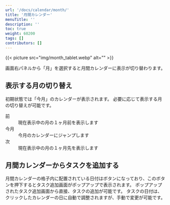 ```yaml
---
url: '/docs/calendar/month/'
title: '月間カレンダー'
menuTitle: ''
description: ''
toc: true
weight: 60200
tags: []
contributors: []
---
```


{{< picture src="img/month_tablet.webp" alt="" >}}

画面右パネルから「月」を選択すると月間カレンダーに表示が切り替わります。

## 表示する月の切り替え

初期状態では「今月」のカレンダーが表示されます。
必要に応じて表示する月の切り替えが可能です。

<dl class="basic">
<dt>前</dt>
<dd>現在表示中の月の１ヶ月前を表示します</dd>
<dt>今月</dt>
<dd>今月のカレンダーにジャンプします</dd>
<dt>次</dt>
<dd>現在表示中の月の１ヶ月先を表示します</dd>
</dl>

## 月間カレンダーからタスクを追加する

月間カレンダーの格子内に配置されている日付はボタンになっており、このボタンを押下するとタスク追加画面がポップアップで表示されます。
ポップアップされたタスク追加画面から直接、タスクの追加が可能です。
タスクの日付は、クリックしたカレンダーの日に自動で調整されますが、手動で変更が可能です。

